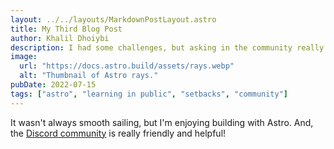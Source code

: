 ```yaml
---
layout: ../../layouts/MarkdownPostLayout.astro
title: My Third Blog Post
author: Khalil Dhoiybi
description: I had some challenges, but asking in the community really helped!
image:
  url: "https://docs.astro.build/assets/rays.webp"
  alt: "Thumbnail of Astro rays."
pubDate: 2022-07-15
tags: ["astro", "learning in public", "setbacks", "community"]
---
```


It wasn't always smooth sailing, but I'm enjoying building with Astro. And, the [Discord community](https://astro.build/chat) is really friendly and helpful!
